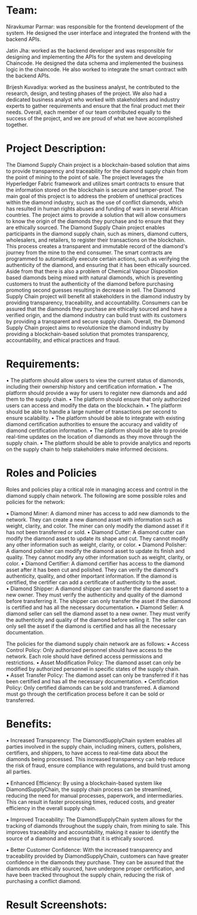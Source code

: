 # Team: 

Niravkumar Parmar: was responsible for the frontend development of the system. He designed the user interface and integrated the frontend with the backend APIs.

Jatin Jha: worked as the backend developer and was responsible for designing and implementing the APIs for the system and developing Chaincode. He designed the data schema and implemented the business logic in the chaincode. He also worked to integrate the smart contract with the backend APIs.

Brijesh Kuvadiya: worked as the business analyst, he contributed to the research, design, and testing phases of the project. We also had a dedicated business analyst who worked with stakeholders and industry experts to gather requirements and ensure that the final product met their needs.
Overall, each member of our team contributed equally to the success of the project, and we are proud of what we have accomplished together.

# Project Description:
The Diamond Supply Chain project is a blockchain-based solution that aims to provide transparency and traceability for the diamond supply chain from the point of mining to the point of sale. The project leverages the Hyperledger Fabric framework and utilizes smart contracts to ensure that the information stored on the blockchain is secure and tamper-proof.
The main goal of this project is to address the problem of unethical practices within the diamond industry, such as the use of conflict diamonds, which has resulted in human rights abuses and funding of wars in several African countries. The project aims to provide a solution that will allow consumers to know the origin of the diamonds they purchase and to ensure that they are ethically sourced.
The Diamond Supply Chain project enables participants in the diamond supply chain, such as miners, diamond cutters, wholesalers, and retailers, to register their transactions on the blockchain. This process creates a transparent and immutable record of the diamond's journey from the mine to the end consumer. The smart contracts are programmed to automatically execute certain actions, such as verifying the authenticity of the diamond, and ensuring that it has been ethically sourced. Aside from that there is also a problem of Chemical Vapour Disposition based diamonds being mixed with natural diamonds, which is preventing customers to trust the authenticity of the diamond before purchasing promoting second guesses resulting in decrease in sell.
The Diamond Supply Chain project will benefit all stakeholders in the diamond industry by providing transparency, traceability, and accountability. Consumers can be assured that the diamonds they purchase are ethically sourced and have a verified origin, and the diamond industry can build trust with its customers by providing a transparent and secure supply chain.
Overall, the Diamond Supply Chain project aims to revolutionize the diamond industry by providing a blockchain-based solution that promotes transparency, accountability, and ethical practices and fraud.

# Requirements:
•	The platform should allow users to view the current status of diamonds, including their ownership history and certification information.
•	The platform should provide a way for users to register new diamonds and add them to the supply chain.
•	The platform should ensure that only authorized users can access and modify the data on the blockchain.
•	The platform should be able to handle a large number of transactions per second to ensure scalability.
•	The platform should be able to integrate with existing diamond certification authorities to ensure the accuracy and validity of diamond certification information.
•	The platform should be able to provide real-time updates on the location of diamonds as they move through the supply chain.
•	The platform should be able to provide analytics and reports on the supply chain to help stakeholders make informed decisions.


 

# Roles and Policies
Roles and policies play a critical role in managing access and control in the diamond supply chain network. The following are some possible roles and policies for the network:

• Diamond Miner: A diamond miner has access to add new diamonds to the network. They can create a new diamond asset with information such as weight, clarity, and color. The miner can only modify the diamond asset if it has not been transferred or sold.
• Diamond Cutter: A diamond cutter can modify the diamond asset to update its shape and cut. They cannot modify any other information such as weight, clarity, or color.
• Diamond Polisher: A diamond polisher can modify the diamond asset to update its finish and quality. They cannot modify any other information such as weight, clarity, or color.
• Diamond Certifier: A diamond certifier has access to the diamond asset after it has been cut and polished. They can verify the diamond's authenticity, quality, and other important information. If the diamond is certified, the certifier can add a certificate of authenticity to the asset.
• Diamond Shipper: A diamond shipper can transfer the diamond asset to a new owner. They must verify the authenticity and quality of the diamond before transferring it. The shipper can only transfer the asset if the diamond is certified and has all the necessary documentation.
• Diamond Seller: A diamond seller can sell the diamond asset to a new owner. They must verify the authenticity and quality of the diamond before selling it. The seller can only sell the asset if the diamond is certified and has all the necessary documentation.

The policies for the diamond supply chain network are as follows:
• Access Control Policy: Only authorized personnel should have access to the network. Each role should have defined access permissions and restrictions.
• Asset Modification Policy: The diamond asset can only be modified by authorized personnel in specific states of the supply chain.
• Asset Transfer Policy: The diamond asset can only be transferred if it has been certified and has all the necessary documentation.
• Certification Policy: Only certified diamonds can be sold and transferred. A diamond must go through the certification process before it can be sold or transferred.

# Benefits: 
• Increased Transparency: The DiamondSupplyChain system enables all parties involved in the supply chain, including miners, cutters, polishers, certifiers, and shippers, to have access to real-time data about the diamonds being processed. This increased transparency can help reduce the risk of fraud, ensure compliance with regulations, and build trust among all parties.

• Enhanced Efficiency: By using a blockchain-based system like DiamondSupplyChain, the supply chain process can be streamlined, reducing the need for manual processes, paperwork, and intermediaries. This can result in faster processing times, reduced costs, and greater efficiency in the overall supply chain.

• Improved Traceability: The DiamondSupplyChain system allows for the tracking of diamonds throughout the supply chain, from mining to sale. This improves traceability and accountability, making it easier to identify the source of a diamond and ensuring that it is ethically sourced.

• Better Customer Confidence: With the increased transparency and traceability provided by DiamondSupplyChain, customers can have greater confidence in the diamonds they purchase. They can be assured that the diamonds are ethically sourced, have undergone proper certification, and have been tracked throughout the supply chain, reducing the risk of purchasing a conflict diamond.

# Result Screenshots:
 
